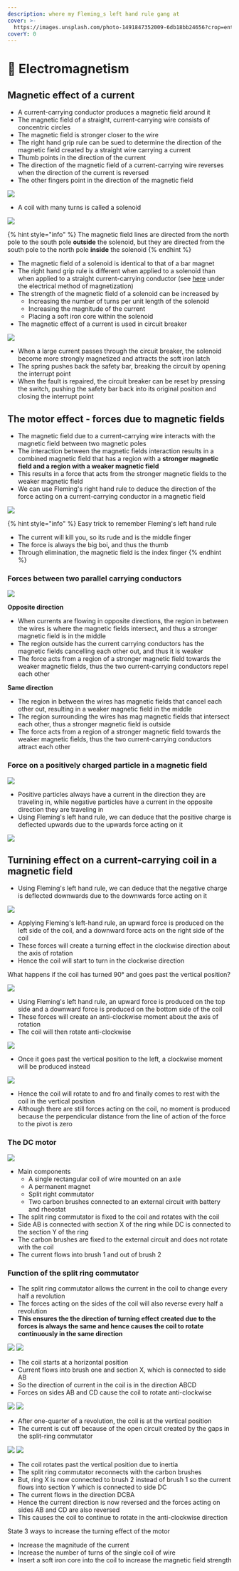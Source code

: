 ```yaml
---
description: where my Fleming_s left hand rule gang at
cover: >-
  https://images.unsplash.com/photo-1491847352009-6db18bb24656?crop=entropy&cs=tinysrgb&fm=jpg&ixid=MnwxOTcwMjR8MHwxfHNlYXJjaHwxfHxjYXIlMjBtb3Rpb24lMjBibHVyfGVufDB8fHx8MTY2MDExNzYxMg&ixlib=rb-1.2.1&q=80
coverY: 0
---
```


# 🧲 Electromagnetism

## Magnetic effect of a current

* A current-carrying conductor produces a magnetic field around it
* The magnetic field of a straight, current-carrying wire consists of concentric circles
* The magnetic field is stronger closer to the wire
* The right hand grip rule can be sued to determine the direction of the magnetic field created by a straight wire carrying a current
* Thumb points in the direction of the current
* The direction of the magnetic field of a current-carrying wire reverses when the direction of the current is reversed
* The other fingers point in the direction of the magnetic field

![](<../.gitbook/assets/image (10).png>)

* A coil with many turns is called a solenoid

![](<../.gitbook/assets/image (19).png>)

{% hint style="info" %}
The magnetic field lines are directed from the north pole to the south pole **outside** the solenoid, but they are directed from the south pole to the north pole **inside** the solenoid&#x20;
{% endhint %}

* The magnetic field of a solenoid is identical to that of a bar magnet
* The right hand grip rule is different when applied to a solenoid than when applied to a straight current-carrying conductor (see [here](magnetism.md#magnetization-and-demagnetization) under the electrical method of magnetization)
* The strength of the magnetic field of a solenoid can be increased by
  * Increasing the number of turns per unit length of the solenoid
  * Increasing the magnitude of the current
  * Placing a soft iron core within the solenoid
* The magnetic effect of a current is used in circuit breaker

![](<../.gitbook/assets/image (16).png>)

* When a large current passes through the circuit breaker, the solenoid become more strongly magnetized and attracts the soft iron latch
* The spring pushes back the safety bar, breaking the circuit by opening the interrupt point
* When the fault is repaired, the circuit breaker can be reset by pressing the switch, pushing the safety bar back into its original position and closing the interrupt point

## The motor effect - forces due to magnetic fields

* The magnetic field due to a current-carrying wire interacts with the magnetic field between two magnetic poles
* The interaction between the magnetic fields interaction results in a combined magnetic field that has a region with a **stronger magnetic field and a region with a weaker magnetic field**
* This results in a force that acts from the stronger magnetic fields to the weaker magnetic field
* We can use Fleming's right hand rule to deduce the direction of the force acting on a current-carrying conductor in a magnetic field

![](<../.gitbook/assets/image (5).png>)

{% hint style="info" %}
Easy trick to remember Fleming's left hand rule

* The current will kill you, so its rude and is the middle finger
* The force is always the big boi, and thus the thumb
* Through elimination, the magnetic field is the index finger
{% endhint %}

### Forces between two parallel carrying conductors

![](<../.gitbook/assets/image (21).png>)

**Opposite direction**

* When currents are flowing in opposite directions,  the region in between the wires is where the magnetic fields intersect, and thus a stronger magnetic field is in the middle
* The region outside has the current carrying conductors has the magnetic fields cancelling each other out, and thus it is weaker
* The force acts from a region of a stronger magnetic field towards the weaker magnetic fields, thus the two current-carrying conductors repel each other

**Same direction**

* The region in between the wires has magnetic fields that cancel each other out, resulting in a weaker magnetic field in the middle
* The region surrounding the wires has mag magnetic fields that intersect each other, thus a stronger magnetic field is outside
* The force acts from a region of a stronger magnetic field towards the weaker magnetic fields, thus the two current-carrying conductors attract each other

### Force on a positively charged particle in a magnetic field

![](<../.gitbook/assets/image (9).png>)

* Positive particles always have a current in the direction they are traveling in, while negative particles have a current in the opposite direction they are traveling in
* Using Fleming's left hand rule, we can deduce that the positive charge is deflected upwards due to the upwards force acting on it

![](<../.gitbook/assets/image (12).png>)

## Turnining effect on a current-carrying coil in a magnetic field

* Using Fleming's left hand rule, we can deduce that the negative charge is deflected downwards due to the downwards force acting on it

![](<../.gitbook/assets/Screenshot 2022-08-10 165551.png>)

* Applying Fleming's left-hand rule, an upward force is produced on the left side of the coil, and a downward force acts on the right side of the coil
* These forces will create a turning effect in the clockwise direction about the axis of rotation
* Hence the coil will start to turn in the clockwise direction

What happens if the coil has turned 90° and goes past the vertical position?

![](<../.gitbook/assets/image (23).png>)

* Using Fleming's left hand rule, an upward force is produced on the top side and a downward force is produced on the bottom side of the coil
* These forces will create an anti-clockwise moment about the axis of rotation
* The coil will then rotate anti-clockwise

![](<../.gitbook/assets/image (17).png>)

* Once it goes past the vertical position to the left, a clockwise moment will be produced instead

![](<../.gitbook/assets/image (2).png>)

* Hence the coil will rotate to and fro and finally comes to rest with the coil in the vertical position
* Although there are still forces acting on the coil, no moment is produced because the perpendicular distance from the line of action of the force to the pivot is zero

### The DC motor

![](<../.gitbook/assets/image (15).png>)

* Main components
  * A single rectangular coil of wire mounted on an axle
  * A permanent magnet
  * Split right commutator
  * Two carbon brushes connected to an external circuit with battery and rheostat
* The split ring commutator is fixed to the coil and rotates with the coil
* Side AB is connected with section X of the ring while DC is connected to the section Y of the ring
* The carbon brushes are fixed to the external circuit and does not rotate with the coil
* The current flows into brush 1 and out of brush 2

### Function of the split ring commutator

* The split ring commutator allows the current in the coil to change every half a revolution
* The forces acting on the sides of the coil will also reverse every half a revolution
* **This ensures the the direction of turning effect created due to the forces is always the same and hence causes the coil to rotate continuously in the same direction**

![](https://media.discordapp.net/attachments/1000674790266384424/1006859795741024356/IMG\_4326.jpg?width=1440\&height=630) ![](<../.gitbook/assets/image (15).png>)

* The coil starts at a horizontal position
* Current flows into brush one and section X, which is connected to side AB
* So the direction of current in the coil is in the direction ABCD
* Forces on sides AB and CD cause the coil to rotate anti-clockwise

![](<../.gitbook/assets/image (1).png>) ![](<../.gitbook/assets/image (24).png>)

* After one-quarter of a revolution, the coil is at the vertical position
* The current is cut off because of the open circuit created by the gaps in the split-ring commutator

![](<../.gitbook/assets/image (8).png>) ![](<../.gitbook/assets/image (14).png>)

* The coil rotates past the vertical position due to inertia
* The split ring commutator reconnects with the carbon brushes
* But, ring X is now connected to brush 2 instead of brush 1 so the current flows into section Y which is connected to side DC
* The current flows in the direction DCBA
* Hence the current direction is now reversed and the forces acting on sides AB and CD are also reversed
* This causes the coil to continue to rotate in the anti-clockwise direction

State 3 ways to increase the turning effect of the motor

* Increase the magnitude of the current
* Increase the number of turns of the single coil of wire
* Insert a soft iron core into the coil to increase the magnetic field strength
